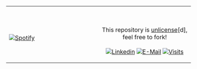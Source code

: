 <table width="100%"> 
  <tr>
  <td width="50%">

&nbsp; <br> [![Spotify](https://vercel.com/barondugroove/novatorem/BYD6EcpcgUiY5yykdbPJn8fhgqdCapi/spotify?background_color=0d1117&border_color=fffffff)](https://open.spotify.com/user/barondugroove)

  </td>
  <td width="50%">

&nbsp;<p align="center">This repository is [unlicense](https://choosealicense.com/licenses/unlicense/)[d], feel free to fork!<br><br>
[![Linkedin](https://img.shields.io/badge/linked-in-369?style=flat-square&logo=linkedin&logoColor=white&color=blue)](https://www.linkedin.com/in/andrew-novac)
[![E-Mail](https://img.shields.io/badge/email-reveal-2a8?style=flat-square&logo=gmail&logoColor=white)](https://mail.novac.dev/)
[![Visits](https://komarev.com/ghpvc/?username=novatorem&logo=GitHub&label=github%20visits&color=336699&logoColor=white&style=flat-square)](https://github.com/novatorem)

  </p>
  </td>
</table>
